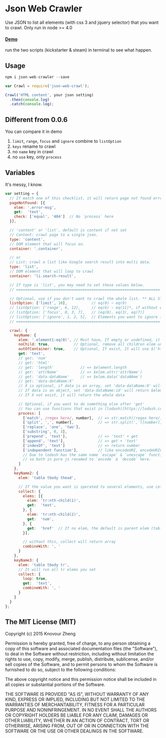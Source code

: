 # Json Web Crawler

Use JSON to list all elements (with css 3 and jquery selector) that you want to crawl.
Only run in node >= 4.0

#### [Demo]
run the two scripts (kickstarter & steam) in terminal to see what happen.

## Usage
```javascript
npm i json-web-crawler --save
```
```javascript
var Crawl = require('json-web-crawl');

Crawl('HTML content', your json setting)
  .then(console.log)
  .catch(console.log);
```

## Different from 0.0.6

You can compare it in demo

1. `limit`, `range`, `focus` and `ignore` combine to `listOption`
2. `keys` rename to crawl
3. no `name` key in crawl
4. no `use` key, only `process`

## Variables
It's messy, I know.

```javascript
var setting = {
  // If match one of this checklist, it will return page not found error.
  pageNotFound: [{
    elem: '.error-msg',
    get:  'text',
    check: ['equal', '404']  // No `process` here
  }],

  // 'content' or 'list', default is content if not set
  // Content: crawl page to a single json.
  type: 'content',
  // DOM element that will focus on.
  container: '.container',

  // or
  // List: crawl a list like Google search result into multi data.
  type: 'list',
  // DOM element that will loop to crawl
  container: 'li.search-result',

  // If type is 'list', you may need to set these values below.
  // =================================================================

  // Optional, use if you don't want to crawl the whole list. ** ALL STRAT FROM 0 **
  listOption: ['limit', 10],           // eq(0) ~ eq(9)
  // listOption: ['range', 6, 12],     // eq(6) ~ eq(11)*, if without end, it will continue to the last one
  // listOption: ['focus', 0, 3, 7],   // [eq(0), eq(3), eq(7)]
  // listOption: ['ignore', 1, 2, 5],  // Elements you want to ignore it. You can use -1, -2 to count from backward.
  // =================================================================

  crawl: {
    keyName: {
      elem: '.element1:eq(0)', // Must have, If empty or undefined, it will use container or listElems instead
      noChild: true,           // Optional, remove all children elem under $(elem)
      outOfContainer: true,    // Optional, If exist, It will use $('html').find()
      get: 'text',
      // get: 'num'
      // get: 'html'
      // get: 'length'            // => $element.length
      // get: 'attrName'          // => $elem.attr('attrName')
      // get: 'data-dataName'     // => $elem.data('dataNAme')
      // get: 'data-dataName:X'
      // X is optional, if data is an array, set 'data-dataName:0' will return $elem.data('dataAttribute')[0]
      // If data is an object, set 'data-dataName:id' will return $elem.data('dataAttribute')['id']
      // If X not exist, it will return the whole data

      // Optional, if you want to do something else after 'get'
      // You can use functions that exist in (lodash)[https://lodash.com/docs].
      process: [
        ['match', /regex here/, number],  // => str.match(/regex here/)[number], return array if no number, but will cause other process won't work
        ['split', ',', number],           // => str.split(',')[number], return array if no number, but will cause other process won't work
        ['replace', 'one', 'two'],
        ['substring', 0, 3],
        ['prepend', 'text'],              // => 'text' + get
        ['append', 'text'],               // => get + 'text'
        ['indexOf', 'text']               // => return number
        ['independent function'],         // like encodeURI, encodeURIComponent, unescape, etc...
        // Due to lodash has the same name `escape` & `unescape` functions with different behavior,
        // so both in pure js renamed to `encode` & `decode` here.
      ]
    },
    keyName2: {
      elem: 'table tbody thead',

      // If the value you want is sperated to several elements, use collect to get all elems
      collect: {
        elems: [{
          elem: 'tr:nth-child(1)',
          get:  'text',
        }, {
          elem: 'tr:nth-child(2)',
          get:  'num',
        }, {
          get:  'href'  // If no elem, the default is parent elem (table tbody)
        }],

        // without this, collect will return array
        combineWith: ', '
      }
    },
    keyName3: {
      elem: 'table tbody tr',
      // It will run all tr elems you set
      collect: {
        loop: true,
        get:  'text',
        combineWith: ', '
      }
    }
  }
};
```


## The MIT License (MIT)

Copyright (c) 2015 Knovour Zheng

Permission is hereby granted, free of charge, to any person obtaining a copy
of this software and associated documentation files (the "Software"), to deal
in the Software without restriction, including without limitation the rights
to use, copy, modify, merge, publish, distribute, sublicense, and/or sell
copies of the Software, and to permit persons to whom the Software is
furnished to do so, subject to the following conditions:

The above copyright notice and this permission notice shall be included in
all copies or substantial portions of the Software.

THE SOFTWARE IS PROVIDED "AS IS", WITHOUT WARRANTY OF ANY KIND, EXPRESS OR
IMPLIED, INCLUDING BUT NOT LIMITED TO THE WARRANTIES OF MERCHANTABILITY,
FITNESS FOR A PARTICULAR PURPOSE AND NONINFRINGEMENT. IN NO EVENT SHALL THE
AUTHORS OR COPYRIGHT HOLDERS BE LIABLE FOR ANY CLAIM, DAMAGES OR OTHER
LIABILITY, WHETHER IN AN ACTION OF CONTRACT, TORT OR OTHERWISE, ARISING FROM,
OUT OF OR IN CONNECTION WITH THE SOFTWARE OR THE USE OR OTHER DEALINGS IN
THE SOFTWARE.

[Demo]: http://runnable.com/VMPSRHC3Ys9L_12d/json-web-crawler
